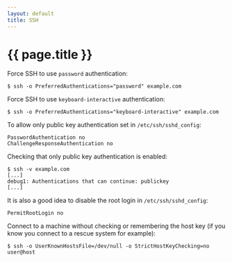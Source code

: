 ```yaml
---
layout: default
title: SSH
---
```


# {{ page.title }}

Force SSH to use `password` authentication:

    $ ssh -o PreferredAuthentications="password" example.com


Force SSH to use `keyboard-interactive` authentication:

    $ ssh -o PreferredAuthentications="keyboard-interactive" example.com

To allow only public key authentication set in `/etc/ssh/sshd_config`:

    PasswordAuthentication no
    ChallengeResponseAuthentication no

Checking that only public key authentication is enabled:

    $ ssh -v example.com
    [...]
    debug1: Authentications that can continue: publickey
    [...]

It is also a good idea to disable the root login in `/etc/ssh/sshd_config`:

    PermitRootLogin no

Connect to a machine without checking or remembering the host key (if
you know you connect to a rescue system for example):

    $ ssh -o UserKnownHostsFile=/dev/null -o StrictHostKeyChecking=no user@host

